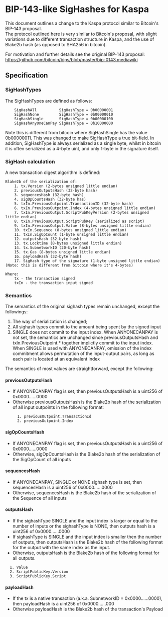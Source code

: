 # BIP-143-like SigHashes for Kaspa

This document outlines a change to the Kaspa protocol similar to
Bitcoin's BIP-143 proposal.  
The protocol outlined here is very similar to Bitcoin's proposal, 
with slight variations due to different transaction structure in Kaspa,
and the use of Blake2b hash (as opposed to SHA256 in bitcoin).

For motivation and further details see the original BIP-143 proposal: 
https://github.com/bitcoin/bips/blob/master/bip-0143.mediawiki

## Specification

### SigHashTypes
The SigHashTypes are defined as follows:
```
	SigHashAll          SigHashType = 0b00000001
	SigHashNone         SigHashType = 0b00000010
	SigHashSingle       SigHashType = 0b00000100
	SigHashAnyOneCanPay SigHashType = 0b10000000
```

Note this is different from bitcoin where SigHashSingle has the value 0b00000011.
This was changed to make SigHashType a true bit-field.
In addition, SigHashType is always serialized as a single byte, whilst in bitcoin it is often serialized as 
a 4-byte uint, and only 1-byte in the signature itself.

### SigHash calculation

A new transaction digest algorithm is defined:
```
Blake2b of the serialization of:
    1. tx.Version (2-bytes unsigned little endian)
    2. previousOutputsHash (32-byte hash)
    3. sequencesHash (32-byte hash)
    4. sigOpCountsHash (32-byte has)
    5. txIn.PreviousOutpoint.TransactionID (32-byte hash)
    6. txIn.PreviousOutpoint.Index (4-bytes unsigned little endian)
    7. txIn.PreviousOutput.ScriptPubKeyVersion (2-bytes unsigned little endian)
    8. txIn.PreviousOutput.ScriptPubKey (serialized as script)
    9. txIn.PreviousOutput.Value (8-bytes unsigned little endian)
    10. txIn.Sequence (8-bytes unsigned little endian)
    11. txIn.SigOpCount (1-byte unsigned little endian)
    12. outputsHash (32-byte hash)
    13. tx.Locktime (8-bytes unsigned little endian)
    14. tx.SubnetworkID (20-byte hash)
    15. tx.Gas (8-bytes unsigned little endian)
    16. payloadHash (32-byte hash)
    17. SigHash type of the signature (1-byte unsigned little endian) (Note: this is different from bitcoin where it's 4-bytes)
    
Where:
    tx - the transaction signed
    txIn - the transaction input signed
```

### Semantics

The semantics of the original sighash types remain unchanged, except the followings:
1. The way of serialization is changed;
2. All sighash types commit to the amount being spent by the signed input
3. SINGLE does not commit to the input index. When ANYONECANPAY is not set, 
   the semantics are unchanged since previousOutputsHash and 
   txIn.PreviousOutpoint.* together implictly commit to the input index. 
   When SINGLE is used with ANYONECANPAY, omission of the index commitment 
   allows permutation of the input-output pairs, as long as each pair 
   is located at an equivalent index

The semantics of most values are straightforward, except the following:

#### previousOutputsHash
* If ANYONECANPAY flag is set, then previousOutputsHash is
  a uint256 of 0x0000......0000
* Otherwise previousOutputsHash is the Blake2b hash of the
  serialization of all input outpoints in the following format:
  ```
    1. previousOutpoint.TransactionId
    2. previousOutpoint.Index
  ```

#### sigOpCountsHash
* If ANYONECANPAY flag is set, then previousOutputsHash is
  a uint256 of 0x0000......0000
* Otherwise, sigOpCountsHash is the Blake2b hash of the serialization 
  of the SigOpCount of all inputs
  

#### sequencesHash
* If ANYONECANPAY, SINGLE or NONE sighash type is set, then sequencesHash is
  a uint256 of 0x0000......0000
* Otherwise, sequencesHash is the Blake2b hash of the serialization 
  of the Sequence of all inputs
  
#### outputsHash
* If the sighashType SINGLE and the input index is larger or equal to the 
  number of inputs or the sighashType is NONE, then outputs hash is a uint256
  of 0x0000......0000
* If sighashType is SINGLE and the input index is smaller then the number 
  of outputs, then outputsHash is the Blake2b hash of the following format for 
  the output with the same index as the input.
* Otherwise, outputsHash is the Blake2b hash of the following format for 
  all outputs.
```
  1. Value
  2. ScriptPublicKey.Version
  3. ScriptPublicKey.Script
```  

#### payloadHash
* If the tx is a native transaction (a.k.a. SubnetworkID = 0x0000......0000),
  then payloadHash is a uint256 of 0x0000......000
* Otherwise payloadHash is the Blake2b hash of the transaction's Payload